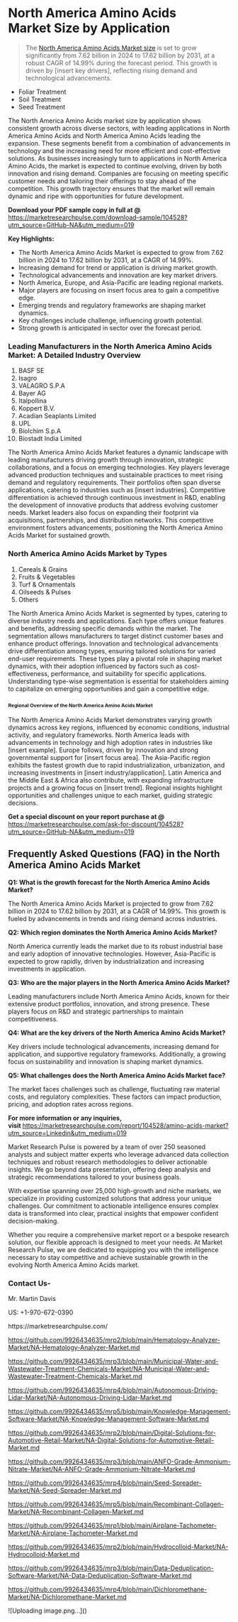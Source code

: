 <h1>North America Amino Acids Market&nbsp;Size by Application</h1><blockquote><p>The <a href="https://marketresearchpulse.com/download-sample/104528?utm_source=GitHub-NA&amp;utm_medium=019">North America Amino Acids Market size</a> is set to grow significantly from 7.62 billion in 2024 to 17.62 billion by 2031, at a robust CAGR of 14.99% during the forecast period. This growth is driven by [insert key drivers], reflecting rising demand and technological advancements.</p></blockquote><ul><li>Foliar Treatment<li> Soil Treatment<li> Seed Treatment</li></ul><p>The North America Amino Acids market size by application shows consistent growth across diverse sectors, with leading applications in North America Amino Acids and North America Amino Acids leading the expansion. These segments benefit from a combination of advancements in technology and the increasing need for more efficient and cost-effective solutions. As businesses increasingly turn to applications in North America Amino Acids, the market is expected to continue evolving, driven by both innovation and rising demand. Companies are focusing on meeting specific customer needs and tailoring their offerings to stay ahead of the competition. This growth trajectory ensures that the market will remain dynamic and ripe with opportunities for future development.</p><p><strong>Download your PDF sample copy in full at @ </strong><a href="https://marketresearchpulse.com/download-sample/104528?utm_source=GitHub-NA&amp;utm_medium=019">https://marketresearchpulse.com/download-sample/104528?utm_source=GitHub-NA&amp;utm_medium=019</a></p><p><strong>Key Highlights: </strong></p><ul><li>The North America Amino Acids Market is expected to grow from 7.62 billion in 2024 to 17.62 billion by 2031, at a CAGR of 14.99%.</li><li>Increasing demand for trend or application is driving market growth.</li><li>Technological advancements and innovation are key market drivers.</li><li>North America, Europe, and Asia-Pacific are leading regional markets.</li><li>Major players are focusing on insert focus area to gain a competitive edge.</li><li>Emerging trends and regulatory frameworks are shaping market dynamics.</li><li>Key challenges include challenge, influencing growth potential.</li><li>Strong growth is anticipated in sector over the forecast period.</li></ul><h3>Leading Manufacturers in the North America Amino Acids Market: A Detailed Industry Overview</h3><ol><li>BASF SE</li><li>Isagro</li><li>VALAGRO S.P.A</li><li>Bayer AG</li><li>Italpollina</li><li>Koppert B.V.</li><li>Acadian Seaplants Limited</li><li>UPL</li><li>Biolchim S.p.A</li><li>Biostadt India Limited</li></ol><div class="flex max-w-full flex-col flex-grow"><div class="min-h-8 text-message flex w-full flex-col items-end gap-2 whitespace-normal break-words [.text-message+&amp;]:mt-5" dir="auto" data-message-author-role="assistant" data-message-id="fd8432e4-4910-450d-b182-61b7bfb0a01f" data-message-model-slug="gpt-4o"><div class="flex w-full flex-col gap-1 empty:hidden first:pt-[3px]"><div class="markdown prose w-full break-words dark:prose-invert light"><p>The North America Amino Acids Market features a dynamic landscape with leading manufacturers driving growth through innovation, strategic collaborations, and a focus on emerging technologies. Key players leverage advanced production techniques and sustainable practices to meet rising demand and regulatory requirements. Their portfolios often span diverse applications, catering to industries such as [insert industries]. Competitive differentiation is achieved through continuous investment in R&amp;D, enabling the development of innovative products that address evolving customer needs. Market leaders also focus on expanding their footprint via acquisitions, partnerships, and distribution networks. This competitive environment fosters advancements, positioning the North America Amino Acids Market for sustained growth.</p></div></div></div></div><h3>North America Amino Acids Market by Types</h3><ol><li>Cereals & Grains<li> Fruits & Vegetables<li> Turf & Ornamentals<li> Oilseeds & Pulses<li> Others</li></ol><div class="flex max-w-full flex-col flex-grow"><div class="min-h-8 text-message flex w-full flex-col items-end gap-2 whitespace-normal break-words [.text-message+&amp;]:mt-5" dir="auto" data-message-author-role="assistant" data-message-id="084470be-0bb7-4664-bddf-5156b4f41249" data-message-model-slug="gpt-4o-mini"><div class="flex w-full flex-col gap-1 empty:hidden first:pt-[3px]"><div class="markdown prose w-full break-words dark:prose-invert light"><p>The North America Amino Acids Market is segmented by types, catering to diverse industry needs and applications. Each type offers unique features and benefits, addressing specific demands within the market. The segmentation allows manufacturers to target distinct customer bases and enhance product offerings. Innovation and technological advancements drive differentiation among types, ensuring tailored solutions for varied end-user requirements. These types play a pivotal role in shaping market dynamics, with their adoption influenced by factors such as cost-effectiveness, performance, and suitability for specific applications. Understanding type-wise segmentation is essential for stakeholders aiming to capitalize on emerging opportunities and gain a competitive edge.</p></div></div></div></div><h3><span style="font-size: 11px;">Regional Overview of the North America Amino Acids Market</span></h3><div class="flex max-w-full flex-col flex-grow"><div class="min-h-8 text-message flex w-full flex-col items-end gap-2 whitespace-normal break-words [.text-message+&amp;]:mt-5" dir="auto" data-message-author-role="assistant" data-message-id="e9038762-ce64-4e30-91c9-9bd413514231" data-message-model-slug="gpt-4o-mini"><div class="flex w-full flex-col gap-1 empty:hidden first:pt-[3px]"><div class="markdown prose w-full break-words dark:prose-invert light"><p>The North America Amino Acids Market demonstrates varying growth dynamics across key regions, influenced by economic conditions, industrial activity, and regulatory frameworks. North America leads with advancements in technology and high adoption rates in industries like [insert example]. Europe follows, driven by innovation and strong governmental support for [insert focus area]. The Asia-Pacific region exhibits the fastest growth due to rapid industrialization, urbanization, and increasing investments in [insert industry/application]. Latin America and the Middle East &amp; Africa also contribute, with expanding infrastructure projects and a growing focus on [insert trend]. Regional insights highlight opportunities and challenges unique to each market, guiding strategic decisions.</p></div></div></div></div><p><strong>Get a special discount on your report purchase at @ </strong><a href="https://marketresearchpulse.com/ask-for-discount/104528?utm_source=GitHub-NA&amp;utm_medium=019">https://marketresearchpulse.com/ask-for-discount/104528?utm_source=GitHub-NA&amp;utm_medium=019</a></p><h2>Frequently Asked Questions (FAQ) in the North America Amino Acids Market</h2><p><strong>Q1: What is the growth forecast for the North America Amino Acids Market?</strong></p><p>The North America Amino Acids Market is projected to grow from 7.62 billion in 2024 to 17.62 billion by 2031, at a CAGR of 14.99%. This growth is fueled by advancements in trends and rising demand across industries.</p><p><strong>Q2: Which region dominates the North America Amino Acids Market?</strong></p><p>North America currently leads the market due to its robust industrial base and early adoption of innovative technologies. However, Asia-Pacific is expected to grow rapidly, driven by industrialization and increasing investments in application.</p><p><strong>Q3: Who are the major players in the North America Amino Acids Market?</strong></p><p>Leading manufacturers include North America Amino Acids, known for their extensive product portfolios, innovation, and strong presence. These players focus on R&amp;D and strategic partnerships to maintain competitiveness.</p><p><strong>Q4: What are the key drivers of the North America Amino Acids Market?</strong></p><p>Key drivers include technological advancements, increasing demand for application, and supportive regulatory frameworks. Additionally, a growing focus on sustainability and innovation is shaping market dynamics.</p><p><strong>Q5: What challenges does the North America Amino Acids Market face?</strong></p><p>The market faces challenges such as challenge, fluctuating raw material costs, and regulatory complexities. These factors can impact production, pricing, and adoption rates across regions.</p><p><strong>For more information or any inquiries, visit&nbsp;</strong><a href="https://marketresearchpulse.com/report/104528/amino-acids-market?utm_source=Linkedin&utm_medium=019">https://marketresearchpulse.com/report/104528/amino-acids-market?utm_source=Linkedin&utm_medium=019</a></p><p>Market Research Pulse is powered by a team of over 250 seasoned analysts and subject matter experts who leverage advanced data collection techniques and robust research methodologies to deliver actionable insights. We go beyond data presentation, offering deep analysis and strategic recommendations tailored to your business goals.</p><p>With expertise spanning over 25,000 high-growth and niche markets, we specialize in providing customized solutions that address your unique challenges. Our commitment to actionable intelligence ensures complex data is transformed into clear, practical insights that empower confident decision-making.</p><p>Whether you require a comprehensive market report or a bespoke research solution, our flexible approach is designed to meet your needs. At Market Research Pulse, we are dedicated to equipping you with the intelligence necessary to stay competitive and achieve sustainable growth in the evolving North America Amino Acids market.</p><h3><strong>Contact Us-</strong></h3><p>Mr. Martin Davis</p><p>US: +1-970-672-0390</p><p>https://marketresearchpulse.com/</p><p><a href="https://github.com/9926434635/mrp2/blob/main/Hematology-Analyzer-Market/NA-Hematology-Analyzer-Market.md">https://github.com/9926434635/mrp2/blob/main/Hematology-Analyzer-Market/NA-Hematology-Analyzer-Market.md</a></p><p><a href="https://github.com/9926434635/mrp3/blob/main/Municipal-Water-and-Wastewater-Treatment-Chemicals-Market/NA-Municipal-Water-and-Wastewater-Treatment-Chemicals-Market.md">https://github.com/9926434635/mrp3/blob/main/Municipal-Water-and-Wastewater-Treatment-Chemicals-Market/NA-Municipal-Water-and-Wastewater-Treatment-Chemicals-Market.md</a></p><p><a href="https://github.com/9926434635/mrp4/blob/main/Autonomous-Driving-Lidar-Market/NA-Autonomous-Driving-Lidar-Market.md">https://github.com/9926434635/mrp4/blob/main/Autonomous-Driving-Lidar-Market/NA-Autonomous-Driving-Lidar-Market.md</a></p><p><a href="https://github.com/9926434635/mrp5/blob/main/Knowledge-Management-Software-Market/NA-Knowledge-Management-Software-Market.md">https://github.com/9926434635/mrp5/blob/main/Knowledge-Management-Software-Market/NA-Knowledge-Management-Software-Market.md</a></p><p><a href="https://github.com/9926434635/mrp2/blob/main/Digital-Solutions-for-Automotive-Retail-Market/NA-Digital-Solutions-for-Automotive-Retail-Market.md">https://github.com/9926434635/mrp2/blob/main/Digital-Solutions-for-Automotive-Retail-Market/NA-Digital-Solutions-for-Automotive-Retail-Market.md</a></p><p><a href="https://github.com/9926434635/mrp3/blob/main/ANFO-Grade-Ammonium-Nitrate-Market/NA-ANFO-Grade-Ammonium-Nitrate-Market.md">https://github.com/9926434635/mrp3/blob/main/ANFO-Grade-Ammonium-Nitrate-Market/NA-ANFO-Grade-Ammonium-Nitrate-Market.md</a></p><p><a href="https://github.com/9926434635/mrp4/blob/main/Seed-Spreader-Market/NA-Seed-Spreader-Market.md">https://github.com/9926434635/mrp4/blob/main/Seed-Spreader-Market/NA-Seed-Spreader-Market.md</a></p><p><a href="https://github.com/9926434635/mrp5/blob/main/Recombinant-Collagen-Market/NA-Recombinant-Collagen-Market.md">https://github.com/9926434635/mrp5/blob/main/Recombinant-Collagen-Market/NA-Recombinant-Collagen-Market.md</a></p><p><a href="https://github.com/9926434635/mrp1/blob/main/Airplane-Tachometer-Market/NA-Airplane-Tachometer-Market.md">https://github.com/9926434635/mrp1/blob/main/Airplane-Tachometer-Market/NA-Airplane-Tachometer-Market.md</a></p><p><a href="https://github.com/9926434635/mrp2/blob/main/Hydrocolloid-Market/NA-Hydrocolloid-Market.md">https://github.com/9926434635/mrp2/blob/main/Hydrocolloid-Market/NA-Hydrocolloid-Market.md</a></p><p><a href="https://github.com/9926434635/mrp3/blob/main/Data-Deduplication-Software-Market/NA-Data-Deduplication-Software-Market.md">https://github.com/9926434635/mrp3/blob/main/Data-Deduplication-Software-Market/NA-Data-Deduplication-Software-Market.md</a></p><p><a href="https://github.com/9926434635/mrp4/blob/main/Dichloromethane-Market/NA-Dichloromethane-Market.md">https://github.com/9926434635/mrp4/blob/main/Dichloromethane-Market/NA-Dichloromethane-Market.md</a></p>
![Uploading image.png…]()
